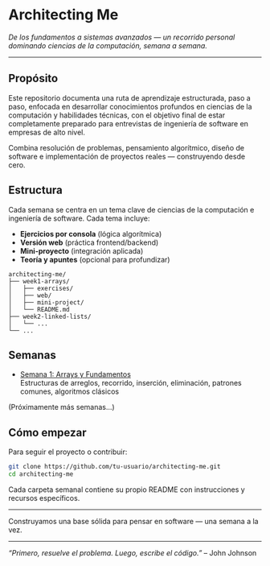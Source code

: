 # Architecting Me

*De los fundamentos a sistemas avanzados — un recorrido personal dominando ciencias de la computación, semana a semana.*

---

## Propósito

Este repositorio documenta una ruta de aprendizaje estructurada, paso a paso, enfocada en desarrollar conocimientos profundos en ciencias de la computación y habilidades técnicas, con el objetivo final de estar completamente preparado para entrevistas de ingeniería de software en empresas de alto nivel.

Combina resolución de problemas, pensamiento algorítmico, diseño de software e implementación de proyectos reales — construyendo desde cero.

## Estructura

Cada semana se centra en un tema clave de ciencias de la computación e ingeniería de software. Cada tema incluye:

- **Ejercicios por consola** (lógica algorítmica)
- **Versión web** (práctica frontend/backend)
- **Mini-proyecto** (integración aplicada)
- **Teoría y apuntes** (opcional para profundizar)

```
architecting-me/
├── week1-arrays/
│   ├── exercises/
│   ├── web/
│   ├── mini-project/
│   └── README.md
├── week2-linked-lists/
│   └── ...
└── ...
```

## Semanas

- [Semana 1: Arrays y Fundamentos](./week1-arrays/README.md)  
  Estructuras de arreglos, recorrido, inserción, eliminación, patrones comunes, algoritmos clásicos

(Próximamente más semanas...)

## Cómo empezar

Para seguir el proyecto o contribuir:

```bash
git clone https://github.com/tu-usuario/architecting-me.git
cd architecting-me
```

Cada carpeta semanal contiene su propio README con instrucciones y recursos específicos.

---

Construyamos una base sólida para pensar en software — una semana a la vez.

---

*“Primero, resuelve el problema. Luego, escribe el código.”* – John Johnson

